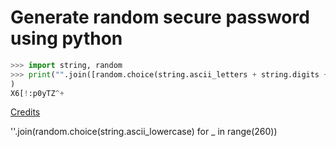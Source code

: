 # Generate random secure password using python
 

```python
>>> import string, random
>>> print("".join([random.choice(string.ascii_letters + string.digits + string.punctuation) for _ in range(random.randint(12,15))])
)
X6[!:p0yTZ^+
```

[Credits](https://twitter.com/AkopKesheshyan/status/1371050204762411008?s=20)


''.join(random.choice(string.ascii_lowercase) for _ in range(260))

